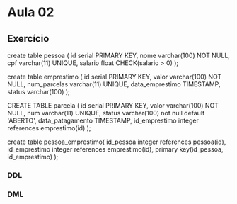 # Aula 02

## Exercício

   create table pessoa (
    id serial PRIMARY KEY,
    nome varchar(100) NOT NULL,
    cpf varchar(11) UNIQUE,
    salario float CHECK(salario > 0)
  );
  
   create table emprestimo (
    id serial PRIMARY KEY,
    valor varchar(100) NOT NULL,
    num_parcelas varchar(11) UNIQUE,
    data_emprestimo TIMESTAMP,
    status varchar(100)
  );
  
 
  CREATE TABLE parcela (
    id serial PRIMARY KEY,
    valor varchar(100) NOT NULL,
    num varchar(11) UNIQUE,
    status varchar(100) not null default 'ABERTO',
    data_patagamento TIMESTAMP,
    id_emprestimo integer references emprestimo(id)
  );
  
 create table pessoa_emprestimo(
 	id_pessoa integer references pessoa(id),
 	id_emprestimo integer references emprestimo(id),
 	primary key(id_pessoa, id_emprestimo)
 );

### DDL

### DML
